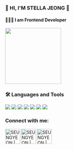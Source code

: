 ### 🌈 HI, I'M STELLA JEONG 👋
#### 👩🏻‍💻 I am Frontend Developer
<a href="https://github.com/ssyeon612"><img align="center" style="height:180px" src="https://github-readme-stats.vercel.app/api/top-langs/?username=ssyeon612&layout=compact&theme=nord&hide_border=true" /></a> 



### 🛠 Languages and Tools

<img src="https://img.shields.io/badge/HTML5-E34F26?style=flat-square&logo=HTML5&logoColor=white" /> <img src="https://img.shields.io/badge/CSS3-1572B6?style=flat-square&logo=CSS3&logoColor=white" /> <img src="https://img.shields.io/badge/JavaScript-F7DF1E?style=flat-square&logo=JavaScript&logoColor=white" /> <img src="https://img.shields.io/badge/Vue-4FC08D?style=flat-square&logo=vuedotjs&logoColor=white" /> <img src="https://img.shields.io/badge/Nuxt-00DC82?style=flat-square&logo=nuxtdotjs&logoColor=white" /> <img src="https://img.shields.io/badge/Intelli J-000000?style=flat-square&logo=intellijidea&logoColor=white" /> <img src="https://img.shields.io/badge/VS Code-007ACC?style=flat-square&logo=visualstudiocode&logoColor=white" />


### Connect with me:

[<img align="left" alt="SEUNGYEON | Instagram" width="48px" src="https://img.icons8.com/color/48/000000/instagram-new--v2.png" />][instagram]
[<img align="left" alt="SEUNGYEON | blog" width="48px" height="48" src="https://img.icons8.com/doodle/48/blogger--v1.png" alt="blogger--v1"/>][blog]
[<img align="left" alt="SEUNGYEON | portfolio" width="48" height="48" src="https://img.icons8.com/plasticine/100/resume.png" alt="resume" />][portfolio]

[instagram]: https://instagram.com/seungyo._.da
[blog]: https://yeongseungjeong.tistory.com
[portfolio]: https://seungyeonj.netlify.app
